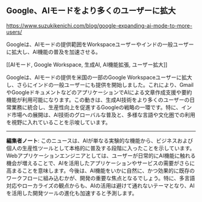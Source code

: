 ## Google、AIモードをより多くのユーザーに拡大

https://www.suzukikenichi.com/blog/google-expanding-ai-mode-to-more-users/

Googleは、AIモードの提供範囲をWorkspaceユーザーやインドの一般ユーザーに拡大し、AI機能の普及を加速させる。

[[AIモード, Google Workspace, 生成AI, AI機能拡張, ユーザー拡大]]

Googleは、AIモードの提供を米国の一部のGoogle Workspaceユーザーに拡大し、さらにインドの一般ユーザーにも提供を開始しました。これにより、GmailやGoogleドキュメントなどのアプリケーションでAIによる文章作成支援や要約機能が利用可能になります。この動きは、生成AI技術をより多くのユーザーの日常業務に統合し、生産性向上を促進するGoogleの戦略の一環です。特に、インド市場への展開は、AI技術のグローバルな普及と、多様な言語や文化圏での利用を視野に入れていることを示唆しています。

---

**編集者ノート**: このニュースは、AIが単なる実験的な機能から、ビジネスおよび個人の生産性ツールとして本格的に普及する段階に入ったことを示しています。Webアプリケーションエンジニアとしては、ユーザーが日常的にAI機能に触れる機会が増えることで、AIを活用したアプリケーションやサービスの需要がさらに高まることを意味します。今後は、AI機能をいかに自然に、かつ効果的に既存のワークフローに組み込むかが、開発の重要な焦点となるでしょう。特に、多言語対応やローカライズの観点からも、AIの活用は避けて通れないテーマとなり、AIを活用した開発ツールの進化も加速すると予測します。

